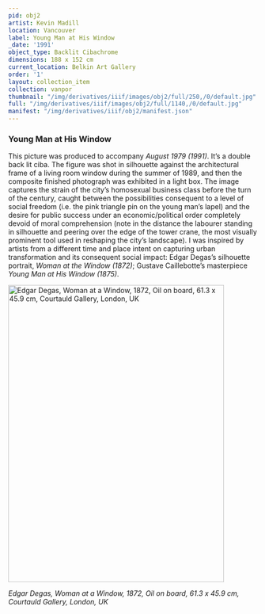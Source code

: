 ```yaml
---
pid: obj2
artist: Kevin Madill
location: Vancouver
label: Young Man at His Window
_date: '1991'
object_type: Backlit Cibachrome
dimensions: 188 x 152 cm
current_location: Belkin Art Gallery
order: '1'
layout: collection_item
collection: vanpor
thumbnail: "/img/derivatives/iiif/images/obj2/full/250,/0/default.jpg"
full: "/img/derivatives/iiif/images/obj2/full/1140,/0/default.jpg"
manifest: "/img/derivatives/iiif/obj2/manifest.json"
---
```


### Young Man at His Window

This picture was produced to accompany *August 1979 (1991)*. It’s a double back lit ciba. The figure was shot in silhouette against the architectural frame of a living room window during the summer of 1989, and then the composite finished photograph was exhibited in a light box. The image captures the strain of the city’s homosexual business class before the turn of the century, caught between the possibilities consequent to a level of social freedom (i.e. the pink triangle pin on the young man’s lapel) and the desire for public success under an economic/political order completely devoid of moral comprehension (note in the distance the labourer standing in silhouette and peering over the edge of the tower crane, the most visually prominent tool used in reshaping the city’s landscape). I was inspired by artists from a different time and place intent on capturing urban transformation and its consequent social impact: Edgar Degas’s silhouette portrait, *Woman at the Window (1872)*; Gustave Caillebotte’s masterpiece *Young Man at His Window (1875)*.

<img src="https://kevmadill.github.io/portraiture-vancouver/img/SupportImages/DegasWindow.png" alt="Edgar Degas, Woman at a Window, 1872, Oil on board, 61.3 x 45.9 cm, Courtauld Gallery, London, UK" width="436" height="600"> 

*Edgar Degas, Woman at a Window, 1872, Oil on board, 61.3 x 45.9 cm, Courtauld Gallery, London, UK*
